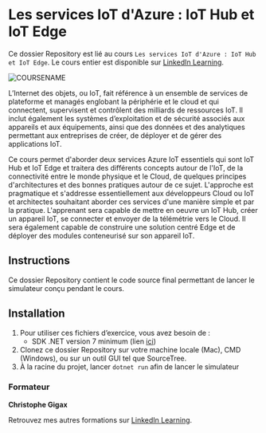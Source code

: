 # Les services IoT d'Azure : IoT Hub et IoT Edge

Ce dossier Repository est lié au cours `Les services IoT d'Azure : IoT Hub et IoT Edge`. Le cours entier est disponible sur [LinkedIn Learning][lil-course-url].

![COURSENAME][lil-thumbnail-url] 

L’Internet des objets, ou IoT, fait référence à un ensemble de services de plateforme et managés englobant la périphérie et le cloud et qui connectent, supervisent et contrôlent des milliards de ressources IoT. Il inclut également les systèmes d’exploitation et de sécurité associés aux appareils et aux équipements, ainsi que des données et des analytiques permettant aux entreprises de créer, de déployer et de gérer des applications IoT.

Ce cours permet d'aborder deux services Azure IoT essentiels qui sont IoT Hub et IoT Edge et traitera des différents concepts autour de l'IoT, de la connectivité entre le monde physique et le Cloud, de quelques principes d'architectures et des bonnes pratiques autour de ce sujet. L'approche est pragmatique et s'addresse essentiellement aux développeurs Cloud ou IoT et architectes souhaitant aborder ces services d'une manière simple et par la pratique. L'apprenant sera capable de mettre en oeuvre un IoT Hub, créer un appareil IoT, se connecter et envoyer de la télémétrie vers le Cloud. Il sera également capable de construire une solution centré Edge et de déployer des modules conteneurisé sur son appareil IoT.

## Instructions

Ce dossier Repository contient le code source final permettant de lancer le simulateur conçu pendant le cours.

## Installation

1. Pour utiliser ces fichiers d’exercice, vous avez besoin de : 
   - SDK .NET version 7 minimum (lien [ici](https://dotnet.microsoft.com/en-us/download))
2. Clonez ce dossier Repository sur votre machine locale (Mac), CMD (Windows), ou sur un outil GUI tel que SourceTree. 
3. À la racine du projet, lancer `dotnet run` afin de lancer le simulateur


### Formateur

**Christophe Gigax** 

 Retrouvez mes autres formations sur [LinkedIn Learning][lil-URL-trainer].

[0]: # (Replace these placeholder URLs with actual course URLs)
[lil-course-url]: https://www.linkedin.com/learning/les-services-iot-d-azure-iot-hub-et-iot-edge
[lil-URL-trainer]: https://www.linkedin.com/learning/instructors/christophe-gigax
[lil-thumbnail-url]: https://media.licdn.com/dms/image/D560DAQGS-KDGNeigZg/learning-public-crop_675_1200/0/1698749296582?e=2147483647&v=beta&t=LM7vGX9cDG0VX7fGOn9fSALzSUUWnjJauR0yViFDLTo

[1]: # (End of FR-Instruction ###############################################################################################)
